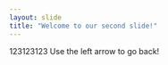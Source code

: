 ```yaml
---
layout: slide
title: "Welcome to our second slide!"
---
```

123123123
Use the left arrow to go back!
